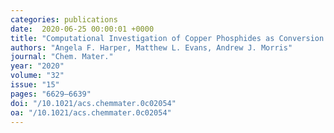 ```yaml
---
categories: publications
date:  2020-06-25 00:00:01 +0000
title: "Computational Investigation of Copper Phosphides as Conversion Anodes for Lithium-Ion Batteries"
authors: "Angela F. Harper, Matthew L. Evans, Andrew J. Morris"
journal: "Chem. Mater."
year: "2020"
volume: "32"
issue: "15"
pages: "6629–6639"
doi: "/10.1021/acs.chemmater.0c02054"
oa: "/10.1021/acs.chemmater.0c02054"
---
```

